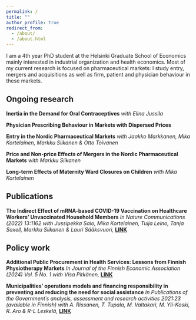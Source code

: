 ```yaml
---
permalink: /
title: ""
author_profile: true
redirect_from: 
  - /about/
  - /about.html
---
```


I am a 4th year PhD student at the Helsinki Graduate School of Economics mainly interested in industrial organization and health economics. Most of my current research is focused on pharmaceutical markets: I study entry, mergers and acquisitions as well as firm, patient and physician behaviour in these markets.


## Ongoing research

**Inertia in the Demand for Oral Contraceptives** *with Elina Jussila*

**Physician Prescribing Behaviour in Markets with Dispersed Prices**

**Entry in the Nordic Pharmaceutical Markets** *with Jaakko Markkanen, Mika Kortelainen, Markku Siikanen & Otto Toivanen*

**Price and Non-price Effects of Mergers in the Nordic Pharmaceutical Markets** *with Markku Siikanen*

**Long-term Effects of Maternity Ward Closures on Children** *with Mika Kortelainen*


## Publications
**The Indirect Effect of mRNA-based COVID-19 Vaccination on Healthcare Workers’ Unvaccinated Household Members**
*In Nature Communications (2022) 13:1162 with Jussipekka Salo, Mika Kortelainen, Tuija Leino, Tanja Saxell, Markku Siikanen & Lauri Sääksvuori,* **[LINK](https://www.nature.com/articles/s41467-022-28825-4)**

## Policy work
**Additional Public Procurement in Health Services: Lessons from Finnish Physiotherapy Markets**
*In Journal of the Finnish Economic Association (2024) Vol. 5 No. 1 with Visa Pitkänen,* **[LINK](https://journal.fi/jfea/article/view/137938)**

**Municipalities’ operations models and financing responsibility in preventing and reducing the need for social assistance**
*In Publications of the Government´s analysis, assessment and research activities 2021:23 (available in Finnish) with A. Rissanen, T. Tupala, M. Valtakari, M. Yli-Koski, R. Aro & R-L Leskelä,* **[LINK]([https://julkaisut.valtioneuvosto.fi/handle/10024/163025])**
